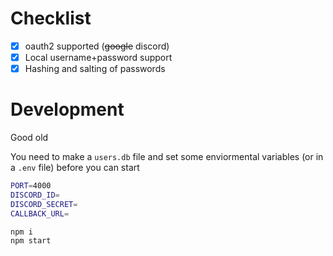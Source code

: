 # Checklist

- [x] oauth2 supported (~~google~~ discord)
- [x] Local username+password support
- [x] Hashing and salting of passwords

# Development

Good old

You need to make a `users.db` file and set some enviormental variables (or in a `.env` file) before you can start

```sh
PORT=4000
DISCORD_ID=
DISCORD_SECRET=
CALLBACK_URL=
```

```sh
npm i
npm start
```
